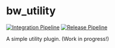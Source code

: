 # bw_utility

[![Integration Pipeline](https://github.com/butchwarns/bw_utility/actions/workflows/integrate.yaml/badge.svg)](https://github.com/butchwarns/bw_utility/actions/workflows/integrate.yaml)
[![Release Pipeline](https://github.com/butchwarns/bw_utility/actions/workflows/release.yaml/badge.svg)](https://github.com/butchwarns/bw_utility/actions/workflows/release.yaml)

A simple utility plugin. (Work in progress!)